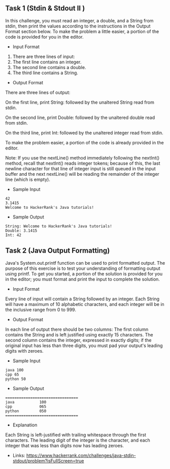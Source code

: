 ## Task 1 (Stdin & Stdout II )

In this challenge, you must read an integer, a double, and a String from stdin, then print the values according to the instructions in the Output Format section below. To make the problem a little easier, a portion of the code is provided for you in the editor.

- Input Format

1. There are three lines of input:
2. The first line contains an integer.
3. The second line contains a double.
4. The third line contains a String.

- Output Format

There are three lines of output:

On the first line, print String: followed by the unaltered String read from stdin.

On the second line, print Double: followed by the unaltered double read from stdin.

On the third line, print Int: followed by the unaltered integer read from stdin.

To make the problem easier, a portion of the code is already provided in the editor.

Note: If you use the nextLine() method immediately following the nextInt() method, recall that nextInt() reads integer tokens; because of this, the last newline character for that line of integer input is still queued in the input buffer and the next nextLine() will be reading the remainder of the integer line (which is empty).

- Sample Input

```
42
3.1415
Welcome to HackerRank's Java tutorials!
```

- Sample Output

```
String: Welcome to HackerRank's Java tutorials!
Double: 3.1415
Int: 42
```

## Task 2 (Java Output Formatting)

Java's System.out.printf function can be used to print formatted output. The purpose of this exercise is to test your understanding of formatting output using printf.
To get you started, a portion of the solution is provided for you in the editor; you must format and print the input to complete the solution.

- Input Format

Every line of input will contain a String followed by an integer. 
Each String will have a maximum of 10 alphabetic characters, and each integer will be in the inclusive range from 0 to 999.

- Output Format

In each line of output there should be two columns: 
The first column contains the String and is left justified using exactly 15 characters. 
The second column contains the integer, expressed in exactly  digits; if the original input has less than three digits, you must pad your output's leading digits with zeroes.

- Sample Input

```
java 100
cpp 65
python 50
```

- Sample Output
```
================================
java           100 
cpp            065 
python         050 
================================
```

- Explanation

Each String is left-justified with trailing whitespace through the first  characters. The leading digit of the integer is the  character, and each integer that was less than  digits now has leading zeroes.

* Links:
https://www.hackerrank.com/challenges/java-stdin-stdout/problem?isFullScreen=true 